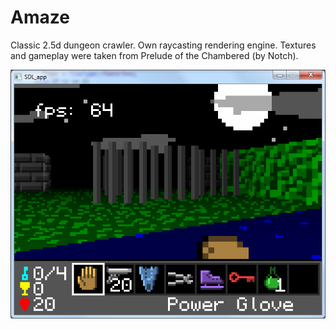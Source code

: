 # Amaze
Classic 2.5d dungeon crawler. 
Own raycasting rendering engine. 
Textures and gameplay were taken from Prelude of the Chambered (by Notch).

![Alt text](/Screenshots/1.png?raw=true "Screenshot")
